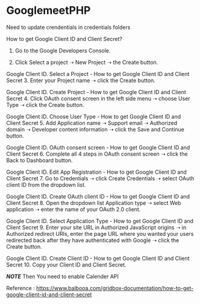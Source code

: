 # GooglemeetPHP


Need to update crendentials in credentials folders

How to get Google Client ID and Client Secret?
1. Go to the Google Developers Console.

2. Click Select a project ➝ New Project ➝ the Create button.

Google Client ID. Select a Project - How to get Google Client ID and Client Secret
3. Enter your Project name ➝ click the Create button.

Google Client ID. Create Project - How to get Google Client ID and Client Secret
4. Click OAuth consent screen in the left side menu ➝ choose User Type ➝ click the Create button.

Google Client ID. Choose User Type - How to get Google Client ID and Client Secret
5. Add Application name ➝ Support email ➝ Authorized domain ➝ Developer content information ➝ click the Save and Continue button.

Google Client ID. OAuth consent screen - How to get Google Client ID and Client Secret
6. Complete all 4 steps in OAuth consent screen ➝ click the Back to Dashboard button.

Google Client ID. Edit App Registration - How to get Google Client ID and Client Secret
7. Go to Credentials ➝ click Create Credentials ➝ select OAuth client ID from the dropdown list.

Google Client ID. Create OAuth client ID - How to get Google Client ID and Client Secret
8. Open the dropdown list Application type ➝ select Web application ➝ enter the name of your OAuth 2.0 client.

Google Client ID. Select Application Type - How to get Google Client ID and Client Secret
9. Enter your site URL in Authorized JavaScript origins ➝ in Authorized redirect URIs, enter the page URL where you wanted your users redirected back after they have authenticated with Google ➝ click the Create button.

Google Client ID. Create Client ID - How to get Google Client ID and Client Secret
10. Copy your Client ID and Client Secret.


*****NOTE*****
Then You need to enable Calender API


Reference : <a href="https://www.balbooa.com/gridbox-documentation/how-to-get-google-client-id-and-client-secret">https://www.balbooa.com/gridbox-documentation/how-to-get-google-client-id-and-client-secret</a>
